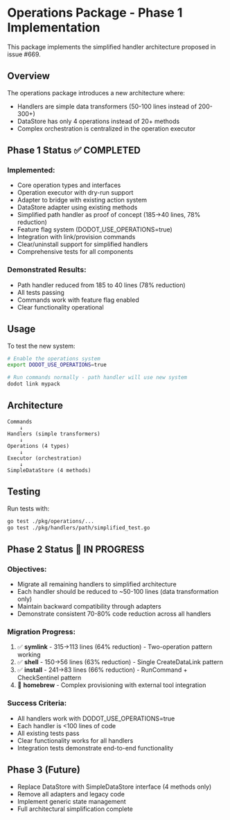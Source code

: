 # Operations Package - Phase 1 Implementation

This package implements the simplified handler architecture proposed in issue #669.

## Overview

The operations package introduces a new architecture where:
- Handlers are simple data transformers (50-100 lines instead of 200-300+)
- DataStore has only 4 operations instead of 20+ methods
- Complex orchestration is centralized in the operation executor

## Phase 1 Status ✅ COMPLETED

### Implemented:
- Core operation types and interfaces
- Operation executor with dry-run support
- Adapter to bridge with existing action system
- DataStore adapter using existing methods
- Simplified path handler as proof of concept (185→40 lines, 78% reduction)
- Feature flag system (DODOT_USE_OPERATIONS=true)
- Integration with link/provision commands
- Clear/uninstall support for simplified handlers
- Comprehensive tests for all components

### Demonstrated Results:
- Path handler reduced from 185 to 40 lines (78% reduction)
- All tests passing
- Commands work with feature flag enabled
- Clear functionality operational

## Usage

To test the new system:

```bash
# Enable the operations system
export DODOT_USE_OPERATIONS=true

# Run commands normally - path handler will use new system
dodot link mypack
```

## Architecture

```
Commands
    ↓
Handlers (simple transformers)
    ↓
Operations (4 types)
    ↓
Executor (orchestration)
    ↓
SimpleDataStore (4 methods)
```

## Testing

Run tests with:
```bash
go test ./pkg/operations/...
go test ./pkg/handlers/path/simplified_test.go
```

## Phase 2 Status 🚧 IN PROGRESS

### Objectives:
- Migrate all remaining handlers to simplified architecture
- Each handler should be reduced to ~50-100 lines (data transformation only)
- Maintain backward compatibility through adapters
- Demonstrate consistent 70-80% code reduction across all handlers

### Migration Progress:
1. ✅ **symlink** - 315→113 lines (64% reduction) - Two-operation pattern working
2. ✅ **shell** - 150→56 lines (63% reduction) - Single CreateDataLink pattern
3. ✅ **install** - 241→83 lines (66% reduction) - RunCommand + CheckSentinel pattern
4. 🚧 **homebrew** - Complex provisioning with external tool integration

### Success Criteria:
- All handlers work with DODOT_USE_OPERATIONS=true
- Each handler is <100 lines of code
- All existing tests pass
- Clear functionality works for all handlers
- Integration tests demonstrate end-to-end functionality

## Phase 3 (Future)

- Replace DataStore with SimpleDataStore interface (4 methods only)
- Remove all adapters and legacy code
- Implement generic state management
- Full architectural simplification complete